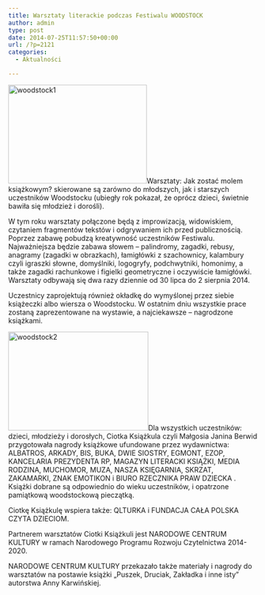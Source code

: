 ```yaml
---
title: Warsztaty literackie podczas Festiwalu WOODSTOCK
author: admin
type: post
date: 2014-07-25T11:57:50+00:00
url: /?p=2121
categories:
  - Aktualności

---
```

<a href="http://www.ibby.pl/wp-content/uploads/2014/07/woodstock1.jpg" rel="lightbox[2121]"><img class="alignleft wp-image-2122 size-medium" src="http://www.ibby.pl/wp-content/uploads/2014/07/woodstock1-280x200.jpg" alt="woodstock1" width="280" height="200" srcset="http://www.ibby.pl/wp-content/uploads/2014/07/woodstock1-280x200.jpg 280w, http://www.ibby.pl/wp-content/uploads/2014/07/woodstock1-140x100.jpg 140w, http://www.ibby.pl/wp-content/uploads/2014/07/woodstock1.jpg 800w" sizes="(max-width: 280px) 100vw, 280px" /></a>Warsztaty: Jak zostać molem książkowym? skierowane są zarówno do młodszych, jak i starszych uczestników Woodstocku (ubiegły rok pokazał, że oprócz dzieci, świetnie bawiła się młodzież i dorośli).

<!--more-->

W tym roku warsztaty połączone będą z improwizacją, widowiskiem, czytaniem fragmentów tekstów i odgrywaniem ich przed publicznością. Poprzez zabawę pobudzą kreatywność uczestników Festiwalu. Najważniejsza będzie zabawa słowem – palindromy, zagadki, rebusy, anagramy (zagadki w obrazkach), łamigłówki z szachownicy, kalambury czyli igraszki słowne, domyślniki, logogryfy, podchwytniki, homonimy, a także zagadki rachunkowe i figielki geometryczne i oczywiście łamigłówki. Warsztaty odbywają się dwa razy dziennie od 30 lipca do 2 sierpnia 2014.

Uczestnicy zaprojektują również okładkę do wymyślonej przez siebie książeczki albo wiersza o Woodstocku. W ostatnim dniu wszystkie prace zostaną zaprezentowane na wystawie, a najciekawsze – nagrodzone książkami.

<a href="http://www.ibby.pl/wp-content/uploads/2014/07/woodstock2.jpg" rel="lightbox[2121]"><img class="alignright wp-image-2123 size-medium" src="http://www.ibby.pl/wp-content/uploads/2014/07/woodstock2-283x200.jpg" alt="woodstock2" width="283" height="200" srcset="http://www.ibby.pl/wp-content/uploads/2014/07/woodstock2-283x200.jpg 283w, http://www.ibby.pl/wp-content/uploads/2014/07/woodstock2-141x100.jpg 141w, http://www.ibby.pl/wp-content/uploads/2014/07/woodstock2.jpg 800w" sizes="(max-width: 283px) 100vw, 283px" /></a>Dla wszystkich uczestników: dzieci, młodzieży i dorosłych, Ciotka Książkula czyli Małgosia Janina Berwid przygotowała nagrody książkowe ufundowane przez wydawnictwa: ALBATROS, ARKADY, BIS, BUKA, DWIE SIOSTRY, EGMONT, EZOP, KANCELARIA PREZYDENTA RP, MAGAZYN LITERACKI KSIĄŻKI, MEDIA RODZINA, MUCHOMOR, MUZA, NASZA KSIĘGARNIA, SKRZAT, ZAKAMARKI, ZNAK EMOTIKON i BIURO RZECZNIKA PRAW DZIECKA . Książki dobrane są odpowiednio do wieku uczestników, i opatrzone pamiątkową woodstockową pieczątką.

Ciotkę Książkulę wspiera także: QLTURKA i FUNDACJA CAŁA POLSKA CZYTA DZIECIOM.

Partnerem warsztatów Ciotki Książkuli jest NARODOWE CENTRUM KULTURY w ramach Narodowego Programu Rozwoju Czytelnictwa 2014-2020.
  
NARODOWE CENTRUM KULTURY przekazało także materiały i nagrody do warsztatów na postawie książki „Puszek, Druciak, Zakładka i inne isty” autorstwa Anny Karwińskiej.

&nbsp;